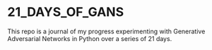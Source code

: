 # 21_DAYS_OF_GANS
This repo is a journal of my progress experimenting with Generative Adversarial Networks in Python over a series of 21 days.
